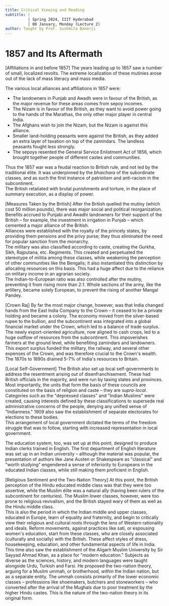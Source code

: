 ```yaml
---
title: Critical Viewing and Reading
subtitle: |
          | Spring 2024, IIIT Hyderabad
          | 08 January, Monday (Lecture 2)
author: Taught by Prof. Sushmita Banerji
---
```


# 1857 and Its Aftermath
[Affiliations in and before 1857]
The years leading up to 1857 saw a number of small, localized revolts. The extreme localization of these mutinies arose out of the lack of mass literacy and mass media.

The various local alliances and affiliations in 1857 were:

* The landowners in Punjab and Awadh were in favour of the British, as the major revenue for these areas comes from sepoy incomes.
* The Nizam is in favour of the British, as they want to avoid power going to the hands of the Marathas, the only other major player in central India.
* The Afghans wish to join the Nizam, but the Nizam is against this alliance.
* Smaller land-holding peasants were against the British, as they added an extra layer of taxation on top of the zamindars. The landless peasants fought less strongly.
* The sepoys resented the General Service Enlistment Act of 1856, which brought together people of different castes and communities.

Thus the 1857 war was a feudal reaction to British rule, and not led by the traditional élite. It was underpinned by the *bhaichara* of the subordinate classes, and as such the first instance of patriotism and anti-racism in the subcontinent.  
The British retaliated with brutal punishments and torture, in the place of summary execution, as a display of power.

[Measures Taken by the British]
After the British quelled the mutiny (which cost 50 million pounds), there was major social and political reorganization.  
Benefits accrued to Punjabi and Awadhi landowners for their support of the British – for example, the investment in irrigation in Punjab – which cemented a major alliance of the British.  
Alliances were established with the royalty of the princely states, by providing them pensions and the privy purse; they thus eliminated the need for popular sanction from the monarchy.  
The military was also classified according to caste, creating the Gurkha, Sikh, Rajputana, etc. Regiments. This created and perpetuated the stereotype of militia among these classes, while weakening the perception of other communities like the Bengalis; it also instantiated this distinction by allocating resources on this basis. This had a huge affect due to the reliance on military income in an agrarian society.  
The Indian-to-European ratio was also controlled after the mutiny, preventing it from rising more than 2:1. Whole sections of the army, like the artillery, became solely European, to prevent the rising of another Mangal Pandey.

[Crown Raj]
By far the most major change, however, was that India changed hands from the East India Company to the Crown – it ceased to be a private holding and became a colony. The economy moved from the silver-based rupee to the bullion, and the subcontinent was integrated into a global financial market under the Crown, which led to a balance of trade surplus.  
The newly export-oriented agriculture, now aligned to cash crops, led to a huge outflow of resources from the subcontinent. This impoverishes farmers at the ground level, while benefiting zamindars and landowners. This export surplus funded the military, the railway, and several other expenses of the Crown, and was therefore crucial to the Crown's wealth. The 1870s to 1890s drained 5-7% of India's resources to Britain.

[Local Self-Government]
The British also set up local self-governments to address the resentment arising out of disenfranchisement. These had British officials in the majority, and were run by taxing states and provinces. Most importantly, the units that form the basis of these councils are constituted on the basis of religion and caste – they are *supra-local*. Categories such as the "depressed classes" and "Indian Muslims" were created, causing interests defined by these classifications to supersede real administrative concerns of the people, denying any unified sense of "Indianness." 1909 also saw the establishment of separate electorates for elections to these bodies.  
This arrangement of local government dictated the terms of the freedom struggle that was to follow, starting with increased representation in local government.

The education system, too, was set up at this point, designed to produce Indian clerks trained in English. The first department of English literature was set up in an Indian university – although the material was popular, the presentation of authors like Jane Austen or Shakespeare as "classical" and "worth studying" engendered a sense of inferiority to Europeans in the educated Indian classes, while still making them proficient in English.

[Religious Sentiment and the Two-Nation Theory]
At this point, the British perception of the Hindu educated middle class was that they were too assertive, while the Muslim élite was a natural ally (having been rulers of the subcontinent for centuries). The Muslim lower classes, however, were too prone to religious revivalism, and the British stayed wary of them as well as the Hindu middle class.  
This is also the period in which the Indian middle and upper classes, educated in Europe, learn of equality and fraternity, and begin to critically view their religious and cultural roots through the lens of Western rationality and ideals. Reform movements, against practices like sati, or espousing women's education, start from these classes, who are closely associated (culturally and socially) with the British. These affect styles of dress, housekeeping, education, and other fundamental aspects of life in India.  
This time also saw the establishment of the Aligarh Muslim University by Sir Sayyad Ahmad Khan, as a place for "modern education." Subjects as diverse as the sciences, history, and modern languages were taught alongside Urdu, Turkish and Farsi. He proposed the two-nation theory, arguing for a Muslim ummah, or brotherhood, *within* the Indian nation, but as a separate entity. The ummah consists primarily of the lower economic classes – professions like shoemakers, butchers and stoneworkers – who converted after the arrival of the Mughals due to poor treatment by the higher Hindu castes. This is the nature of the two-nation theory in its original form.